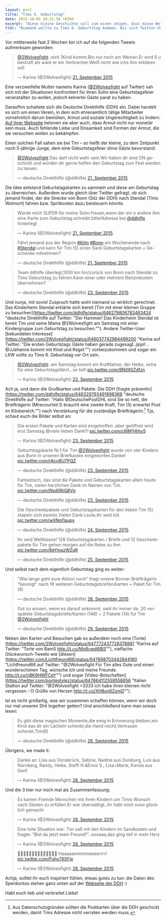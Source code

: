 ```yaml
---
layout: post
title: "Tims 6. Geburtstag"
date: 2015-10-05 10:31:58 +0200
excerpt: "Diese kleine Geschichte soll zum einen zeigen, dass diese Welt gut sein kann und dass wir als Gemeinschaft etwas tolles erschaffen können. Zum Anderen erkennt man vielleicht, dass Twitter mehr als eine Plattform für Empörung und Beleidigungen ist."
tldr: "Niemand wollte zu Tims 6. Geburtstag kommen. Bis sich Twitter-User entschieden auszuhelfen und diesen Geburtstag dadurch zu einem ziemlich Besonderen gemacht haben."
---
```


Vor mittlerweile fast 2 Wochen bin ich auf die folgenden Tweets aufmerksam geworden:

<blockquote class="twitter-tweet" lang="de"><p lang="de" dir="ltr"><a href="https://twitter.com/2Wolvesfight">@2Wolvesfight</a> .nich 1Kind kommt.Bin nur noch am Weinen.Er wird 6 u bestraft als wäre er ein Verbrecher.Weiß nicht wie ichs ihm erklären soll</p>&mdash; Karina (@2Wolvesfight) <a href="https://twitter.com/2Wolvesfight/status/645980939504480256">21. September 2015</a></blockquote>

Eine verzweifelte Mutter namens Karina ([@2Wolvesfight](https://twitter.com/2wolvesfight "Karina (@2Wolvesfight) | Twitter") auf Twitter) sah sich mit der Situationen konfrontiert für ihren Sohn eine Geburtstagsfeier veranstalten zu wollen, jedoch keinerlei Gäste parat zu haben.

Daraufhin schaltete sich die Deutsche Direkthilfe (DDH) ein. Dabei handelt es sich um einen Verein, in dem sich ehrenamtlich tätige Mitarbeiter vornehmlich darum bemühen, Armut und soziale Ungerechtigkeit zu lindern. [Auf ihrer Webseite](http://deutsche-direkthilfe.de/ "Deutsche-Direkthilfe.de – Der Joker gegen soziale Ungerechtigkeit") betonen sie aber auch, dass Armut nicht nur monetär sein muss. Auch fehlende Liebe und Einsamkeit sind Formen der Armut, die sie versuchen wollen zu bekämpfen.

Einen solchen Fall sahen sie bei Tim – so heißt der kleine, zu dem Zeitpunkt noch 5-jährige Junge, dem eine Geburtstagsfeier ohne Gäste bevorstand:

<blockquote class="twitter-tweet" data-conversation="none" lang="de"><p lang="de" dir="ltr"><a href="https://twitter.com/2Wolvesfight">@2Wolvesfight</a> Das darf nicht wahr sein.Wir haben dir eine DN geschickt und würden dir gerne helfen den Geburtstag zum Fest werden zu lassen.</p>&mdash; deutsche Direkthilfe (@ddhilfe) <a href="https://twitter.com/ddhilfe/status/645993068005588992">21. September 2015</a></blockquote>

Die Idee entstand Geburtstagskarten zu sammeln und diese am Geburtstag zu überreichen. Außerdem wurde gleich über Twitter gefragt, ob sich jemand findet, der die Strecke von Bonn (Sitz der DDH) nach Stendal (Tims Wohnort) fahren bzw. Spritkosten dazu beisteuern könnte.

<blockquote class="twitter-tweet" lang="de"><p lang="de" dir="ltr">Würde mich SUPER für meine Sohn freuen,wenn der ein o andere ihm eine Karte zum Geburtstag.schreibt.bitte!Adresse bei <a href="https://twitter.com/ddhilfe">@ddhilfe</a> hinterlegt</p>&mdash; Karina (@2Wolvesfight) <a href="https://twitter.com/2Wolvesfight/status/645999507990278145">21. September 2015</a></blockquote>

<blockquote class="twitter-tweet" lang="de"><p lang="de" dir="ltr">Fährt jemand aus der Region <a href="https://twitter.com/hashtag/K%C3%B6ln?src=hash">#Köln</a> <a href="https://twitter.com/hashtag/Bonn?src=hash">#Bonn</a> am Wochenende nach <a href="https://twitter.com/hashtag/Stendal?src=hash">#Stendal</a> und kann für Tim (5) einen Sack Geburtstagskarten + Geschenke mitnehmen?</p>&mdash; deutsche Direkthilfe (@ddhilfe) <a href="https://twitter.com/ddhilfe/status/646029303319277568">21. September 2015</a></blockquote>

<blockquote class="twitter-tweet" lang="de"><p lang="de" dir="ltr">Team ddhilfe überlegt,1000 km hin/zurück von Bonn nach Stendal zu Tims Geburtstag zu fahren.Kann einer oder mehrere Benzinkosten übernehmen?</p>&mdash; deutsche Direkthilfe (@ddhilfe) <a href="https://twitter.com/ddhilfe/status/646613985647853569">23. September 2015</a></blockquote>

Und nunja, mit soviel Zuspruch hatte wohl niemand so wirklich gerechnet. Das Kinderheim Stendal erklärte sich bereit [Tim mit einer kleinen Gruppe zu besuchen](https://twitter.com/ddhilfe/status/646279806783463424 "deutsche Direkthilfe auf Twitter: "Der Hammer! Das Kinderheim Stendal ist bereit Tim und seine Mama @2Wolvesfight am Samstag mit einer Kindergruppe zum Geburtstag zu besuchen.""). Andere Twitter-User [bekundeten Interesse](https://twitter.com/2Wolvesfight/status/646037742984499200 "Karina auf Twitter: "Die ersten Geburtstags Gäste haben gerade zugesagt..jippi! .. @JJehanne kommt mit Kind und Kegel."") vorbeizukommen und sogar ein LKW sollte zu Tims 6. Geburtstag vor Ort sein.

<blockquote class="twitter-tweet" data-conversation="none" lang="de"><p lang="de" dir="ltr"><a href="https://twitter.com/2Wolvesfight">@2Wolvesfight</a> .am Samstag kommt ein Kraftfahrer, der Heiko, extra für eine Geburtstagsfahrt...so toll! <a href="http://t.co/8N0X0ZdfJn">pic.twitter.com/8N0X0ZdfJn</a></p>&mdash; Karina (@2Wolvesfight) <a href="https://twitter.com/2Wolvesfight/status/646264914101817344">22. September 2015</a></blockquote>

Ach ja, und dann die Grußkarten und Pakete. Die DDH [fragte präventiv](https://twitter.com/ddhilfe/status/646329793491898368 "deutsche Direkthilfe auf Twitter: "Hallo @DeutschePostDHL sind Sie so nett, die Briefträgerin (Mirecourtstr.1) braucht eine zweite Kraft, Tim (5) erwartet Post im Kilobereich."") nach Verstärkung für die zuständige Briefträgerin.[^datenschutz] Tja, schaut euch die Bilder selbst an:

[^datenschutz]: Aus Datenschutzgründen sollten die Postkarten über die DDH geschickt werden, damit Tims Adresse nicht verraten werden muss.

<blockquote class="twitter-tweet" lang="de"><p lang="de" dir="ltr">Die ersten Pakete und Karten sind eingetroffen..aber geöffnet wird erst Samstag.😄viele lieben Dank!!! <a href="http://t.co/c6lMY4ihy5">pic.twitter.com/c6lMY4ihy5</a></p>&mdash; Karina (@2Wolvesfight) <a href="https://twitter.com/2Wolvesfight/status/646642179973230592">23. September 2015</a></blockquote>

<blockquote class="twitter-tweet" lang="de"><p lang="de" dir="ltr">Geburtstagskarte Nr.1 für Tim <a href="https://twitter.com/2Wolvesfight">@2Wolvesfight</a> wurde von vier Kindern aus Bonn in unseren Briefkasten eingeworfen.Danke! <a href="http://t.co/rAco8U7PQZ">pic.twitter.com/rAco8U7PQZ</a></p>&mdash; deutsche Direkthilfe (@ddhilfe) <a href="https://twitter.com/ddhilfe/status/646594973756977152">23. September 2015</a></blockquote>

<blockquote class="twitter-tweet" lang="de"><p lang="de" dir="ltr">Fantastisch, das sind die Pakete und Geburtstagskarten allein heute für Tim, vielen herzlichen Dank im Namen von Tim. <a href="http://t.co/Nsd06iQ8Vp">pic.twitter.com/Nsd06iQ8Vp</a></p>&mdash; deutsche Direkthilfe (@ddhilfe) <a href="https://twitter.com/ddhilfe/status/646728153717710848">23. September 2015</a></blockquote>

<blockquote class="twitter-tweet" lang="de"><p lang="de" dir="ltr">Die Geschenkpakete und Geburtstagskarten für den lieben Tim (5) stapeln sich bereits.Vielen Dank Leute,Ihr seid toll. <a href="http://t.co/wXNgI1aups">pic.twitter.com/wXNgI1aups</a></p>&mdash; deutsche Direkthilfe (@ddhilfe) <a href="https://twitter.com/ddhilfe/status/647067218367393792">24. September 2015</a></blockquote>

<blockquote class="twitter-tweet" lang="de"><p lang="de" dir="ltr">Ihr seid Weltklasse! 128 Geburtstagskarten / Briefe und 12 Geschenkpakete für Tim gehen morgen auf die Reise zu ihm. <a href="http://t.co/8eYmazWZq9">pic.twitter.com/8eYmazWZq9</a></p>&mdash; deutsche Direkthilfe (@ddhilfe) <a href="https://twitter.com/ddhilfe/status/647492201719709696">25. September 2015</a></blockquote>

Und selbst nach dem eigentlich Geburtstag ging es weiter:

<blockquote class="twitter-tweet" lang="de"><p lang="de" dir="ltr">&quot;Wie lange geht eure Aktion noch&quot; fragt unsere Bonner Briefträgerin &quot;besorgt&quot; nach 19 weiteren Geburtstagsbriefen/karten + Paket für Tim (6)</p>&mdash; deutsche Direkthilfe (@ddhilfe) <a href="https://twitter.com/ddhilfe/status/648400989465260033">28. September 2015</a></blockquote>

<blockquote class="twitter-tweet" lang="de"><p lang="de" dir="ltr">Gut zu wissen, wenn es darauf ankommt, seid ihr immer da. 20 verspätete Geburtstagsbriefe/Karten (148) + 2 Pakete (14) für Tim <a href="https://twitter.com/2Wolvesfight">@2Wolvesfight</a></p>&mdash; deutsche Direkthilfe (@ddhilfe) <a href="https://twitter.com/ddhilfe/status/648916515568386050">29. September 2015</a></blockquote>

Neben den Karten und Besuchen gab es außerdem noch eine [Torte](https://twitter.com/2Wolvesfight/status/647772437728378881 "Karina auf Twitter: "Torte von BamS http://t.co/Mn8vwd6lBS""), vielfache Glückwunsch-Tweets wie [diesen](https://twitter.com/Lichtfreund66/status/647698702442844160 "Lichtfreund66 auf Twitter: "@2Wolvesfight Für Tim alles Gute und einen wunderschönen Tag, wünsche ich und meine Freunde. http://t.co/nBK9HWFCeY"") und sogar [Video-Botschaften](https://twitter.com/pontestylez/status/647864112559558656 "Italian Stallion auf Twitter: "@2Wolvesfight <3333 ich habe ihren kleinen nicht vergessen :-)) Grüße von Herzen http://t.co/XH8un6ZomD"").

Ist es nicht großartig, was wir zusammen schaffen können, wenn wir doch nur mal unseren Shit together getten? Und anschließend kann man sowas lesen:

<blockquote class="twitter-tweet" data-conversation="none" lang="de"><p lang="de" dir="ltr">Es gibt diese magischen Momente,die ewig in Erinnerung bleiben,ein Kind das dir ein Lächeln schenkt,die Hand reicht,Vertrauen schenkt.Tim(6)</p>&mdash; deutsche Direkthilfe (@ddhilfe) <a href="https://twitter.com/ddhilfe/status/647916322924400640">26. September 2015</a></blockquote>

Übrigens, we made it:

<blockquote class="twitter-tweet" lang="de"><p lang="de" dir="ltr">Danke an: Lisa aus Osnabrück, Sabine, Nadine aus Duisburg, Luis aus Nürnberg, Randy, Heike, Steffi H.&amp;Enno S., Lisa+Marie, Karola aus Genf</p>&mdash; Karina (@2Wolvesfight) <a href="https://twitter.com/2Wolvesfight/status/648442229208576000">28. September 2015</a></blockquote>

Und die 3 hier nur noch mal als Zusammenfassung:

<blockquote class="twitter-tweet" lang="de"><p lang="de" dir="ltr">Es kamen Fremde Menschen mit ihren Kindern um Timis Wunsch nach Gästen zu erfüllen.Er war überwältigt..ihr habt mich sooo glücklich gemacht</p>&mdash; Karina (@2Wolvesfight) <a href="https://twitter.com/2Wolvesfight/status/648442964302237696">28. September 2015</a></blockquote>

<blockquote class="twitter-tweet" lang="de"><p lang="de" dir="ltr">Eine tolle Situation war: Tim saß mit den Kindern im Sandkasten und fragte: &quot;Bist du jetzt mein Freund?&quot;..oooaaa,das ging tief in mein Herz</p>&mdash; Karina (@2Wolvesfight) <a href="https://twitter.com/2Wolvesfight/status/648442927782449152">28. September 2015</a></blockquote>

<blockquote class="twitter-tweet" lang="de"><p lang="en" dir="ltr">💙💙💙💙💙💙💙💙💙💙💙💙💙💙&#10;Haaaaammmmeeeerrrr! <a href="http://t.co/Fohs78SFjp">pic.twitter.com/Fohs78SFjp</a></p>&mdash; Karina (@2Wolvesfight) <a href="https://twitter.com/2Wolvesfight/status/648443817151102976">28. September 2015</a></blockquote>

Achja, solltet ihr euch inspiriert fühlen, etwas gutes zu tun: die Daten des Spenkontos stehen ganz unten auf der [Webseite der DDH](http://deutsche-direkthilfe.de/ "Deutsche-Direkthilfe.de – Der Joker gegen soziale Ungerechtigkeit") :)

Habt euch lieb und verbreitet Liebe!

<script async src="//platform.twitter.com/widgets.js" charset="utf-8"></script>